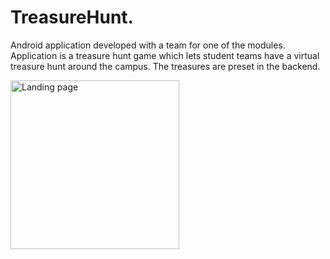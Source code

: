# TreasureHunt.

Android application developed with a team for one of the modules. Application is a treasure hunt game which lets student teams have a virtual treasure hunt around the campus. The treasures are preset in the backend.

<img src="https://i.imgur.com/dGtDLiF.png" alt="Landing page" height="270px">
